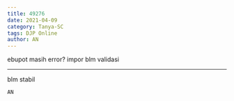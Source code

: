 ```yaml
---
title: 49276
date: 2021-04-09
category: Tanya-SC
tags: DJP Online
author: AN
---
```


ebupot masih error? impor blm validasi

---

blm stabil

`AN`
